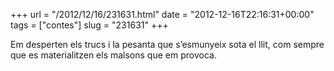 +++
url = "/2012/12/16/231631.html"
date = "2012-12-16T22:16:31+00:00"
tags = ["contes"]
slug = "231631"
+++

Em desperten els trucs i la pesanta que s’esmunyeix sota el llit, com sempre que es materialitzen els malsons que em provoca.
